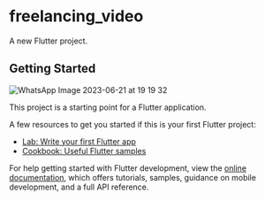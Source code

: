 # freelancing_video

A new Flutter project.

## Getting Started
![WhatsApp Image 2023-06-21 at 19 19 32](https://github.com/Wh0mM1/FreelancingForVideoEditors/assets/90375499/bc49c7fe-e595-4aff-b499-82f617a46db0)

This project is a starting point for a Flutter application.

A few resources to get you started if this is your first Flutter project:

- [Lab: Write your first Flutter app](https://docs.flutter.dev/get-started/codelab)
- [Cookbook: Useful Flutter samples](https://docs.flutter.dev/cookbook)

For help getting started with Flutter development, view the
[online documentation](https://docs.flutter.dev/), which offers tutorials,
samples, guidance on mobile development, and a full API reference.
